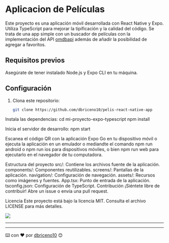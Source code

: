 # Aplicacion de Películas

Este proyecto es una aplicación móvil desarrollada con React Native y Expo. Utiliza TypeScript para mejorar la tipificación y la calidad del código. Se trata de una app simple con un buscador de películas con la implementación del API [omdbapi](http://www.omdbapi.com) además de añadir la posibilidad de agregar a favoritos.

## Requisitos previos

Asegúrate de tener instalado Node.js y Expo CLI en tu máquina.

## Configuración

1. Clona este repositorio:

   ```bash
   git clone https://github.com/dbriceno10/pelis-react-native-app

Instala las dependencias:
cd mi-proyecto-expo-typescript
npm install

Inicia el servidor de desarrollo:
npm start

Escanea el código QR con la aplicación Expo Go en tu dispositivo móvil o ejecuta la aplicación en un emulador o mediandte el comando npm run android o npm run ios para dispositivos móviles, o bien npm run web para ejecutarlo en el navegador de tu computadora.



Estructura del proyecto
src/: Contiene los archivos fuente de la aplicación.
components/: Componentes reutilizables.
screens/: Pantallas de la aplicación.
navigation/: Configuración de navegación.
assets/: Recursos como imágenes y fuentes.
App.tsx: Punto de entrada de la aplicación.
tsconfig.json: Configuración de TypeScript.
Contribución
¡Siéntete libre de contribuir! Abre un issue o envía una pull request.

Licencia
Este proyecto está bajo la licencia MIT. Consulta el archivo LICENSE para más detalles.

<img src="./assets/images/screenshoots/Screenshot_1709865621.png"/>

<hr/>


---
⌨️ con ❤️ por [dbriceno10](https://github.com/dbriceno10) 😊